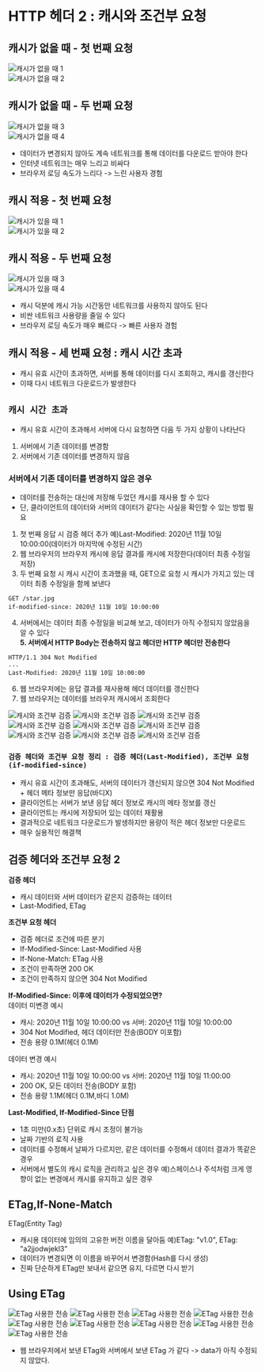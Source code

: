 # HTTP 헤더 2 : 캐시와 조건부 요청  

## 캐시가 없을 때 - 첫 번째 요청  
![캐시가 없을 때 1](https://github.com/euichanhwang/CS_study/blob/main/img/8.http-header2.pdf-3.jpg)  
![캐시가 없을 때 2](https://github.com/euichanhwang/CS_study/blob/main/img/8.http-header2.pdf-4.jpg)  
## 캐시가 없을 때 - 두 번째 요청
![캐시가 없을 때 3](https://github.com/euichanhwang/CS_study/blob/main/img/8.http-header2.pdf-5.jpg)  
![캐시가 없을 때 4](https://github.com/euichanhwang/CS_study/blob/main/img/8.http-header2.pdf-6.jpg)  

- 데이터가 변경되지 않아도 계속 네트워크를 통해 데이터를 다운로드 받아야 한다  
- 인터넷 네트워크는 매우 느리고 비싸다  
- 브라우저 로딩 속도가 느리다 -> 느린 사용자 경험  

## 캐시 적용 - 첫 번째 요청
![캐시가 있을 때 1](https://github.com/euichanhwang/CS_study/blob/main/img/8.http-header2.pdf-8.jpg)  
![캐시가 있을 때 2](https://github.com/euichanhwang/CS_study/blob/main/img/8.http-header2.pdf-9.jpg)  
## 캐시 적용 - 두 번째 요청  
![캐시가 있을 때 3](https://github.com/euichanhwang/CS_study/blob/main/img/8.http-header2.pdf-10.jpg)  
![캐시가 있을 때 4](https://github.com/euichanhwang/CS_study/blob/main/img/8.http-header2.pdf-11.jpg)    

- 캐시 덕분에 캐시 가능 시간동안 네트워크를 사용하지 않아도 된다  
- 비싼 네트워크 사용량을 줄일 수 있다  
- 브라우저 로딩 속도가 매우 빠르다 -> 빠른 사용자 경험  

## 캐시 적용 - 세 번째 요청 : 캐시 시간 초과  
- 캐시 유효 시간이 초과하면, 서버를 통해 데이터를 다시 조회하고, 캐시를 갱신한다  
- 이때 다시 네트워크 다운로드가 발생한다  

## `캐시 시간 초과`
- 캐시 유효 시간이 초과해서 서버에 다시 요청하면 다음 두 가지 상황이 나타난다  
1. 서버에서 기존 데이터를 변경함  
2. 서버에서 기존 데이터를 변경하지 않음  

### 서버에서 기존 데이터를 변경하지 않은 경우  
- 데이터를 전송하는 대신에 저장해 두었던 캐시를 재사용 할 수 있다  
- 단, 클라이언트의 데이터와 서버의 데이터가 같다는 사실을 확인할 수 있는 방법 필요  

1. 첫 번째 응답 시 검증 헤더 추가 예)Last-Modified: 2020년 11월 10일 10:00:00(데이터가 마지막에 수정된 시간)  
2. 웹 브라우저의 브라우저 캐시에 응답 결과를 캐시에 저장한다(데이터 최종 수정일 저장)  
3. 두 번째 요청 시 캐시 시간이 초과했을 때, GET으로 요청 시 캐시가 가지고 있는 데이터 최종 수정일을 함께 보낸다  
```http
GET /star.jpg
if-modified-since: 2020년 11월 10일 10:00:00
```
4. 서버에서는 데이터 최종 수정일을 비교해 보고, 데이터가 아직 수정되지 않았음을 알 수 있다  
**5. 서버에서 HTTP Body는 전송하지 않고 헤더만 HTTP 헤더만 전송한다**  
```http
HTTP/1.1 304 Not Modified
...
Last-Modified: 2020년 11월 10일 10:00:00
```
6. 웹 브라우저에는 응답 결과를 재사용해 헤더 데이터를 갱신한다  
7. 웹 브라우저는 데이터를 브라우저 캐시에서 조회한다

![캐시와 조건부 검증](https://github.com/euichanhwang/CS_study/blob/main/img/8.http-header2.pdf-20.jpg)
![캐시와 조건부 검증](https://github.com/euichanhwang/CS_study/blob/main/img/8.http-header2.pdf-21.jpg)
![캐시와 조건부 검증](https://github.com/euichanhwang/CS_study/blob/main/img/8.http-header2.pdf-22.jpg)
![캐시와 조건부 검증](https://github.com/euichanhwang/CS_study/blob/main/img/8.http-header2.pdf-23.jpg)
![캐시와 조건부 검증](https://github.com/euichanhwang/CS_study/blob/main/img/8.http-header2.pdf-24.jpg)
![캐시와 조건부 검증](https://github.com/euichanhwang/CS_study/blob/main/img/8.http-header2.pdf-25.jpg)
![캐시와 조건부 검증](https://github.com/euichanhwang/CS_study/blob/main/img/8.http-header2.pdf-26.jpg)
![캐시와 조건부 검증](https://github.com/euichanhwang/CS_study/blob/main/img/8.http-header2.pdf-27.jpg)
![캐시와 조건부 검증](https://github.com/euichanhwang/CS_study/blob/main/img/8.http-header2.pdf-28.jpg)

### `검증 헤더와 조건부 요청 정리 : 검증 헤더(Last-Modified), 조건부 요청(if-modified-since)`
- 캐시 유효 시간이 초과해도, 서버의 데이터가 갱신되지 않으면 304 Not Modified + 헤더 메타 정보만 응답(바디X)  
- 클라이언트는 서버가 보낸 응답 헤더 정보로 캐시의 메타 정보를 갱신  
- 클라이언트는 캐시에 저장되어 있는 데이터 재활용  
- 결과적으로 네트워크 다운로드가 발생하지만 용량이 적은 헤더 정보만 다운로드  
- 매우 실용적인 해결책   

## 검증 헤더와 조건부 요청 2  
**검증 헤더**  
- 캐시 데이터와 서버 데이터가 같은지 검증하는 데이터  
- Last-Modified, ETag  

**조건부 요청 헤더**  
- 검증 헤더로 조건에 따른 분기  
- If-Modified-Since: Last-Modified 사용  
- If-None-Match: ETag 사용  
- 조건이 만족하면 200 OK  
- 조건이 만족하지 않으면 304 Not Modified  

**If-Modified-Since: 이후에 데이터가 수정되었으면?**    
데이터 미변경 예시  
- 캐시: 2020년 11월 10일 10:00:00 vs 서버: 2020년 11월 10일 10:00:00  
- 304 Not Modified, 헤더 데이터만 전송(BODY 미포함)  
- 전송 용량 0.1M(헤더 0.1M)

데이터 변경 예시  
- 캐시: 2020년 11월 10일 10:00:00 vs 서버: 2020년 11월 10일 11:00:00  
- 200 OK, 모든 데이터 전송(BODY 포함)  
- 전송 용량 1.1M(헤더 0.1M,바디 1.0M)  

**Last-Modified, If-Modified-Since 단점**  
- 1초 미만(0.x초) 단위로 캐시 조정이 불가능  
- 날짜 기반의 로직 사용  
- 데이터를 수정해서 날짜가 다르지만, 같은 데이터를 수정해서 데이터 결과가 똑같은 경우  
- 서버에서 별도의 캐시 로직을 관리하고 싶은 경우 예)스페이스나 주석처럼 크게 영향이 없는 변경에서 캐시를 유지하고 싶은 경우  

## ETag,If-None-Match  
ETag(Entity Tag)  
- 캐시용 데이터에 임의의 고유한 버전 이름을 달아둠 예)ETag: "v1.0", ETag: "a2jjodwjekl3"  
- 데이터가 변경되면 이 이름을 바꾸어서 변경함(Hash를 다시 생성)  
- 진짜 단순하게 ETag만 보내서 같으면 유지, 다르면 다시 받기  

## Using ETag  
![ETag 사용한 전송](https://github.com/euichanhwang/CS_study/blob/main/img/8.http-header2.pdf-35.jpg)
![ETag 사용한 전송](https://github.com/euichanhwang/CS_study/blob/main/img/8.http-header2.pdf-36.jpg)
![ETag 사용한 전송](https://github.com/euichanhwang/CS_study/blob/main/img/8.http-header2.pdf-37.jpg)
![ETag 사용한 전송](https://github.com/euichanhwang/CS_study/blob/main/img/8.http-header2.pdf-38.jpg)
![ETag 사용한 전송](https://github.com/euichanhwang/CS_study/blob/main/img/8.http-header2.pdf-39.jpg)
![ETag 사용한 전송](https://github.com/euichanhwang/CS_study/blob/main/img/8.http-header2.pdf-40.jpg)
![ETag 사용한 전송](https://github.com/euichanhwang/CS_study/blob/main/img/8.http-header2.pdf-41.jpg)
![ETag 사용한 전송](https://github.com/euichanhwang/CS_study/blob/main/img/8.http-header2.pdf-42.jpg)
![ETag 사용한 전송](https://github.com/euichanhwang/CS_study/blob/main/img/8.http-header2.pdf-43.jpg)

- 웹 브라우저에서 보낸 ETag와 서버에서 보낸 ETag 가 같다 -> data가 아직 수정되지 않았다.
